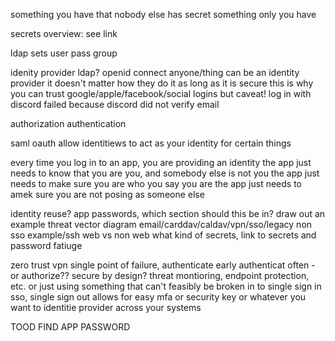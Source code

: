 something you have that nobody else has
secret
something only you have


secrets overview: see link

ldap
sets user pass group

idenity provider
    ldap?
    openid connect
    anyone/thing can be an identity provider
        it doesn't matter how they do it as long as it is secure
        this is why you can trust google/apple/facebook/social logins
        but caveat! log in with discord failed because discord did not verify email

authorization
authentication

saml
oauth
    allow identitiews to act as your identity for certain things







every time you log in to an app, you are providing an identity
the app just needs to know that you are you, and somebody else is not you
the app just needs to make sure you are who you say you are
the app just needs to amek sure you are not posing as someone else




identity reuse?
app passwords, which section should this be in?
draw out an example threat vector diagram
email/carddav/caldav/vpn/sso/legacy non sso example/ssh
web vs non web
what kind of secrets, link to secrets and password fatiuge






zero trust
    vpn single point of failure,
    authenticate early authenticat often - or authorize??
secure by design?
    threat montioring, endpoint protection, etc.
    or just using something that can't feasibly be broken in to
single sign in sso, single sign out
    allows for easy mfa or security key or whatever you want to identitie provider across your systems


TOOD FIND APP PASSWORD
